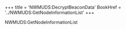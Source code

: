 +++
title = 'NWMUDS:DecryptBeaconData'
BookHref = '../NWMUDS:GetNodeInformationList'
+++

NWMUDS:GetNodeInformationList
